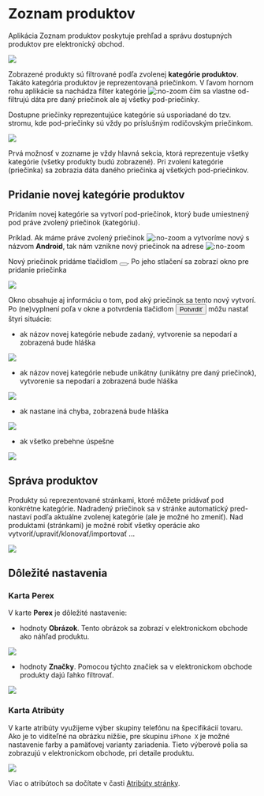 # Zoznam produktov

Aplikácia Zoznam produktov poskytuje prehľad a správu dostupných produktov pre elektronický obchod.

![](datatable.png)

Zobrazené produkty sú filtrované podľa zvolenej **kategórie produktov**.  Takáto kategória produktov je reprezentovaná priečinkom. V ľavom hornom rohu aplikácie sa nachádza filter kategórie ![](select.png ":no-zoom") čím sa vlastne od-filtrujú dáta pre daný priečinok ale aj všetky pod-priečinky.

Dostupne priečinky reprezentujúce kategórie sú usporiadané do tzv. stromu, kde pod-priečinky sú vždy po príslušným rodičovským priečinkom.

![](select-options.png)

Prvá možnosť v zozname je vždy hlavná sekcia, ktorá reprezentuje všetky kategórie (všetky produkty budú zobrazené). Pri zvolení kategórie (priečinka) sa zobrazia dáta daného priečinka aj všetkých pod-priečinkov.

## Pridanie novej kategórie produktov

Pridaním novej kategórie sa vytvorí pod-priečinok, ktorý bude umiestnený pod práve zvolený priečinok (kategóriu).

Príklad.
Ak máme práve zvolený priečinok ![](select-phones.png ":no-zoom") a vytvoríme nový s názvom **Android**, tak nám vznikne nový priečinok na adrese  ![](select-phones-android.png ":no-zoom")

Nový priečinok pridáme tlačidlom <button class="btn btn-sm btn-outline-secondary" type="button"><span><i class="ti ti-folder-plus"></i></span></button>. Po jeho stlačení sa zobrazí okno pre pridanie priečinka

![](toaster-new-folder.png)

Okno obsahuje aj informáciu o tom, pod aký priečinok sa tento nový vytvorí. Po (ne)vyplnení poľa v okne a potvrdenia tlačidlom <button class="btn btn-primary" type="button">Potvrdiť</button> môžu nastať štyri situácie:
- ak názov novej kategórie nebude zadaný, vytvorenie sa nepodarí a zobrazená bude hláška

![](toaster-new-folder-A.png)

- ak názov novej kategórie nebude unikátny (unikátny pre daný priečinok), vytvorenie sa nepodarí a zobrazená bude hláška

![](toaster-new-folder-B.png)

- ak nastane iná chyba, zobrazená bude hláška

![](toaster-new-folder-A.png)

- ak všetko prebehne úspešne

![](toaster-new-folder-C.png)

## Správa produktov

Produkty sú reprezentované stránkami, ktoré môžete pridávať pod konkrétne kategórie. Nadradený priečinok sa v stránke automatický pred-nastaví podľa aktuálne zvolenej kategórie (ale je možné ho zmeniť). Nad produktami (stránkami) je možné robiť všetky operácie ako vytvoriť/upraviť/klonovať/importovať ...

![](new-product.png)

## Dôležité nastavenia

### Karta **Perex**

V karte **Perex** je dôležité nastavenie:

- hodnoty **Obrázok**. Tento obrázok sa zobrazí v elektronickom obchode ako náhľad produktu.

![](new-product-image.png)

- hodnoty **Značky**. Pomocou týchto značiek sa v elektronickom obchode produkty dajú ľahko filtrovať.

![](new-product-perex.png)

### Karta Atribúty

V karte atribúty využijeme výber skupiny telefónu na špecifikácií tovaru. Ako je to viditeľné na obrázku nižšie, pre skupinu `iPhone X` je možné nastavenie farby a pamäťovej varianty zariadenia. Tieto výberové polia sa zobrazujú v elektronickom obchode, pri detaile produktu.

![](new-product-attr.png)

Viac o atribútoch sa dočítate v časti [Atribúty stránky](../../../webpages/doc-attributes/README.md).





